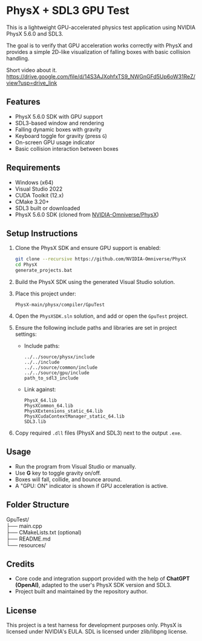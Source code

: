﻿# PhysX + SDL3 GPU Test

This is a lightweight GPU-accelerated physics test application using NVIDIA PhysX 5.6.0 and SDL3.

The goal is to verify that GPU acceleration works correctly with PhysX and provides a simple 2D-like visualization of falling boxes with basic collision handling.

Short video about it. https://drive.google.com/file/d/14S3AJXohfxTS9_NWGnGFd5Up6oW31ReZ/view?usp=drive_link

## Features

- PhysX 5.6.0 SDK with GPU support
- SDL3-based window and rendering
- Falling dynamic boxes with gravity
- Keyboard toggle for gravity (press `G`)
- On-screen GPU usage indicator
- Basic collision interaction between boxes

## Requirements

- Windows (x64)
- Visual Studio 2022
- CUDA Toolkit (12.x)
- CMake 3.20+
- SDL3 built or downloaded
- PhysX 5.6.0 SDK (cloned from [NVIDIA-Omniverse/PhysX](https://github.com/NVIDIA-Omniverse/PhysX))

## Setup Instructions

1. Clone the PhysX SDK and ensure GPU support is enabled:
    ```bash
    git clone --recursive https://github.com/NVIDIA-Omniverse/PhysX
    cd PhysX
    generate_projects.bat
    ```

2. Build the PhysX SDK using the generated Visual Studio solution.

3. Place this project under:
    ```
    PhysX-main/physx/compiler/GpuTest
    ```

4. Open the `PhysXSDK.sln` solution, and add or open the `GpuTest` project.

5. Ensure the following include paths and libraries are set in project settings:
    - Include paths:
      ```
      ../../source/physx/include
      ../../include
      ../../source/common/include
      ../../source/gpu/include
      path_to_sdl3_include
      ```
    - Link against:
      ```
      PhysX_64.lib
      PhysXCommon_64.lib
      PhysXExtensions_static_64.lib
      PhysXCudaContextManager_static_64.lib
      SDL3.lib
      ```

6. Copy required `.dll` files (PhysX and SDL3) next to the output `.exe`.

## Usage

- Run the program from Visual Studio or manually.
- Use **G** key to toggle gravity on/off.
- Boxes will fall, collide, and bounce around.
- A "GPU: ON" indicator is shown if GPU acceleration is active.

## Folder Structure

GpuTest/    
├── main.cpp    
├── CMakeLists.txt (optional)   
├── README.md   
└── resources/  


## Credits

- Core code and integration support provided with the help of **ChatGPT (OpenAI)**, adapted to the user's PhysX SDK version and SDL3.
- Project built and maintained by the repository author.

## License

This project is a test harness for development purposes only. PhysX is licensed under NVIDIA's EULA. SDL is licensed under zlib/libpng license.